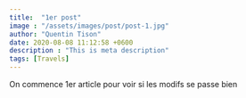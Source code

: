 ```yaml
---
title:  "1er post"
image : "/assets/images/post/post-1.jpg"
author: "Quentin Tison"
date: 2020-08-08 11:12:58 +0600
description : "This is meta description"
tags: [Travels]
---
```

On commence 1er article pour voir si les modifs se passe bien 
